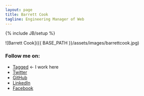 ```yaml
---
layout: page
title: Barrett Cook
tagline: Engineering Manager of Web
---
```

{% include JB/setup %}

![Barrett Cook]({{ BASE_PATH }}/assets/images/barrettcook.jpg)

### Follow me on:
<ul>
  <li><a href="http://tagged.com/barrettcook">Tagged</a> ← I work here</li>
  <li><a href="https://twitter.com/barrettcook">Twitter</a></li>
  <li><a href="https://github.com/barrettcook">GitHub</a></li>
  <li><a href="http://www.linkedin.com/in/barrettcook">LinkedIn</a></li>
  <li><a href="https://www.facebook.com/barrett.cook">Facebook</a></li>
</ul>
